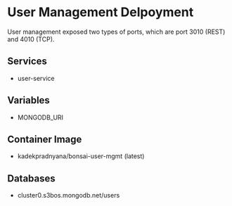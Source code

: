 # User Management Delpoyment

User management exposed two types of ports, which are port 3010 (REST) and 4010 (TCP).

## Services

- user-service

## Variables

- MONGODB_URI

## Container Image

- kadekpradnyana/bonsai-user-mgmt (latest)

## Databases

- cluster0.s3bos.mongodb.net/users